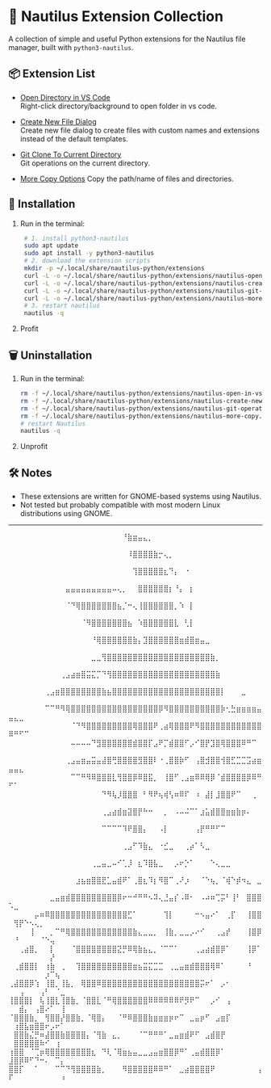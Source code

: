 # 🐚 Nautilus Extension Collection

A collection of simple and useful Python extensions for the Nautilus file manager, built with `python3-nautilus`.

## 📦 Extension List

- [Open Directory in VS Code](https://github.com/SimBoi/nautilus-open-in-vscode)  
  Right-click directory/background to open folder in vs code.

- [Create New File Dialog](https://github.com/SimBoi/nautilus-create-new-file)  
  Create new file dialog to create files with custom names and extensions instead of the default templates.

- [Git Clone To Current Directory](https://github.com/SimBoi/nautilus-git-operations)  
  Git operations on the current directory.

- [More Copy Options](https://github.com/SimBoi/nautilus-more-copy/)
  Copy the path/name of files and directories.

## 🚀 Installation

1. Run in the terminal:
   ```bash
    # 1. install python3-nautilus
	sudo apt update
	sudo apt install -y python3-nautilus
	# 2. download the extension scripts
	mkdir -p ~/.local/share/nautilus-python/extensions
	curl -L -o ~/.local/share/nautilus-python/extensions/nautilus-open-in-vscode.py https://raw.githubusercontent.com/SimBoi/nautilus-open-in-vscode/main/nautilus-open-in-vscode.py
	curl -L -o ~/.local/share/nautilus-python/extensions/nautilus-create-new-file.py https://raw.githubusercontent.com/SimBoi/nautilus-create-new-file/main/nautilus-create-new-file.py
	curl -L -o ~/.local/share/nautilus-python/extensions/nautilus-git-operations.py https://raw.githubusercontent.com/SimBoi/nautilus-git-operations/main/nautilus-git-operations.py
	curl -L -o ~/.local/share/nautilus-python/extensions/nautilus-more-copy.py https://raw.githubusercontent.com/SimBoi/nautilus-more-copy/main/nautilus-more-copy.py
	# 3. restart nautilus
	nautilus -q
	```
2. Profit

## 🗑️ Uninstallation

1. Run in the terminal:
	```bash
	rm -f ~/.local/share/nautilus-python/extensions/nautilus-open-in-vscode.py
	rm -f ~/.local/share/nautilus-python/extensions/nautilus-create-new-file.py
	rm -f ~/.local/share/nautilus-python/extensions/nautilus-git-operations.py
 	rm -f ~/.local/share/nautilus-python/extensions/nautilus-more-copy.py
	# restart Nautilus
	nautilus -q
	````
 2. Unprofit

## 🛠️ Notes

* These extensions are written for GNOME-based systems using Nautilus.
* Not tested but probably compatible with most modern Linux distributions using GNOME.

---

⠀⠀⠀⠀⠀⠀⠀⠀⠀⠀⠀⠀⠀⠀⠀⠀⠀⠀⠀⠀⠀⠀⠘⣷⣶⣤⣄⡀⠀⠀⠀⠀⠀⠀⠀⠀⠀⠀⠀⠀⠀⠀⠀⠀⠀⠀⠀⠀⠀⠀⠀⠀⠀⠀⠀⠀⠀⠀⠀⠀⠀
⠀⠀⠀⠀⠀⠀⠀⠀⠀⠀⠀⠀⠀⠀⠀⠀⠀⠀⠀⠀⠀⠀⠀⠸⣿⣿⣿⣿⣷⡒⢄⡀⠀⠀⠀⠀⠀⠀⠀⠀⠀⠀⠀⠀⠀⠀⠀⠀⠀⠀⠀⠀⠀⠀⠀⠀⠀⠀⠀⠀⠀
⠀⠀⠀⠀⠀⠀⠀⠀⠀⠀⠀⠀⠀⠀⠀⠀⠀⠀⠀⠀⠀⠀⠀⠀⢹⣿⣿⣿⣿⣿⣆⠙⡄⠀⠐⠀⠀⠀⠀⠀⠀⠀⠀⠀⠀⠀⠀⠀⠀⠀⠀⠀⠀⠀⠀⠀⠀⠀⠀⠀⠀
⠀⠀⠀⠀⠀⠀⠀⠀⠀⠀⠀⣤⣤⣤⣤⣤⣤⣤⣤⣤⠤⢄⡀⠀⠀⣿⣿⣿⣿⣿⣿⡆⠘⡄⠀⡆⠀⠀⠀⠀⠀⠀⠀⠀⠀⠀⠀⠀⠀⠀⠀⠀⠀⠀⠀⠀⠀⠀⠀⠀⠀
⠀⠀⠀⠀⠀⠀⠀⠀⠀⠀⠀⠈⠙⢿⣿⣿⣿⣿⣿⣿⣿⣦⡈⠒⢄⢸⣿⣿⣿⣿⣿⣿⡀⠱⠀⡇⠀⠀⠀⠀⠀⠀⠀⠀⠀⠀⠀⠀⠀⠀⠀⠀⠀⠀⠀⠀⠀⠀⠀⠀⠀
⠀⠀⠀⠀⠀⠀⠀⠀⠀⠀⠀⠀⠀⠀⠈⠻⣿⣿⣿⣿⣿⣿⣿⣦⠀⠱⣿⣿⣿⣿⣿⣿⣇⠀⢃⡇⠀⠀⠀⠀⠀⠀⠀⠀⠀⠀⠀⠀⠀⠀⠀⠀⠀⠀⠀⠀⠀⠀⠀⠀⠀
⠀⠀⠀⠀⠀⠀⠀⠀⠀⠀⠀⠀⠀⠀⠀⠀⠘⢿⣿⣿⣿⣿⣿⣿⣷⡄⣹⣿⣿⣿⣿⣿⣿⣶⣾⣿⣶⣤⣀⠀⠀⠀⠀⠀⠀⠀⠀⠀⠀⠀⠀⠀⠀⠀⠀⠀⠀⠀⠀⠀⠀
⠀⠀⠀⠀⠀⠀⠀⠀⠀⠀⠀⠀⠀⠀⠀⠀⣀⣀⢻⣿⣿⣿⣿⣿⣿⣿⣿⣿⣿⣿⣿⣿⣿⣿⣿⣿⣿⣿⣿⣷⡀⠀⠀⠀⠀⠀⠀⠀⠀⠀⠀⠀⠀⠀⠀⠀⠀⠀⠀⠀⠀
⠀⠀⠀⠀⠀⠀⠀⠀⠀⠀⢀⣠⣴⣶⣿⣭⣍⡉⠙⢻⣿⣿⣿⣿⣿⣿⣿⣿⣿⣿⣿⣿⣿⣿⣿⣿⣿⣿⣿⣿⣷⠀⠀⠀⠀⠀⠀⠀⠀⠀⠀⠀⠀⠀⠀⠀⠀⠀⠀⠀⠀
⠀⠀⠀⠀⠀⠀⠀⢀⣠⣶⣿⣿⣿⣿⣿⣿⣿⣿⣷⣦⣿⣿⣿⣿⣿⣿⣿⣿⣿⣿⣿⣿⣿⣿⣿⣿⣿⣿⣿⣿⣿⡇⠀⠀⠀⣀⠀⠀⠀⠀⠀⠀⠀⠀⠀⠀⠀⠀⠀⠀⠀
⠀⠀⠀⠀⠀⠀⠀⠉⠉⠛⠻⢿⣿⣿⣿⣿⣿⣿⣿⣿⣿⣿⣿⣿⣿⣿⣿⣿⣿⡿⠻⣿⣿⣿⣿⣿⣿⣿⣿⣿⣿⡷⢂⣓⣶⣶⣶⣶⣤⣤⣄⣀⠀⠀⠀⠀⠀⠀⠀⠀⠀
⠀⠀⠀⠀⠀⠀⠀⠀⠀⠀⠀⠀⠈⠙⠻⣿⣿⣿⣿⣿⣿⣿⣿⣿⢿⣿⣿⣿⠟⢀⣴⢿⣿⣿⣿⠟⠻⣿⣿⣿⣿⣿⣿⣿⣿⣿⣿⣿⣿⠿⠛⠋⠉⠀⠀⠀⠀⠀⠀⠀⠀
⠀⠀⠀⠀⠀⠀⠀⠀⠀⠀⠀⠀⠤⠤⠤⠤⠙⣻⣿⣿⣿⣿⣿⣿⣾⣿⣿⡏⣠⠟⡉⣾⣿⣿⠋⡠⠊⣿⡟⣹⣿⢿⣿⣿⣿⠿⠛⠉⠀⠀⠀⠀⠀⠀⠀⠀⠀⠀⠀⠀⠀
⠀⠀⠀⠀⠀⠀⠀⠀⠀⠀⠀⢀⣠⣤⣶⣤⣭⣤⣼⣿⢛⣿⣿⣿⣿⣻⣿⣿⠇⠐⢀⣿⣿⡷⠋⠀⢠⣿⣺⣿⣿⢺⣿⣋⣉⣉⣩⣴⣶⣤⣤⣄⠀⠀⠀⠀⠀⠀⠀⠀⠀
⠀⠀⠀⠀⠀⠀⠀⠀⠀⠀⠀⠀⠉⠉⠛⠻⠿⣿⣿⣿⣇⢻⣿⣿⡿⠿⣿⣯⡀⠀⢸⣿⠋⢀⣠⣶⠿⠿⢿⡿⠈⣾⣿⣿⣿⣿⡿⠿⠛⠋⠁⠀⠀⠀⠀⠀⠀⠀⠀⠀⠀
⠀⠀⠀⠀⠀⠀⠀⠀⠀⠀⠀⠀⠀⠀⠀⠀⠀⠀⠙⠻⢧⡸⣿⣿⣿⠀⠃⠻⠟⢦⢾⢣⠶⠿⠏⠀⠰⠀⣼⡇⣸⣿⣿⠟⠉⠀⠀⢀⠀⠀⠀⠀⠀⠀⠀⠀⠀⠀⠀⠀⠀
⠀⠀⠀⠀⠀⠀⠀⠀⠀⠀⠀⠀⠀⠀⠀⠀⠀⠀⢀⣠⣴⣾⣶⣽⣿⡟⠓⠒⠀⠀⡀⠀⠠⠤⠬⠉⠁⣰⣥⣾⣿⣿⣶⣶⣷⡶⠄⠀⠀⠀⠀⠀⠀⠀⠀⠀⠀⠀⠀⠀⠀
⠀⠀⠀⠀⠀⠀⠀⠀⠀⠀⠀⠀⠀⠀⠀⠀⠀⠀⠉⠉⠉⠉⠹⠟⣿⣿⡄⠀⠀⠠⡇⠀⠀⠀⠀⠀⢠⡟⠛⠛⠋⠉⠀⠀⠀⠀⠀⠀⠀⠀⠀⠀⠀⠀⠀⠀⠀⠀⠀⠀⠀
⠀⠀⠀⠀⠀⠀⠀⠀⠀⠀⠀⠀⠀⠀⠀⠀⠀⠀⠀⠀⠀⠀⢀⣠⠋⠹⣷⣄⠀⠐⣊⣀⠀⠀⢀⡴⠁⠣⣀⠀⠀⠀⠀⠀⠀⠀⠀⠀⠀⠀⠀⠀⠀⠀⠀⠀⠀⠀⠀⠀⠀
⠀⠀⠀⠀⠀⠀⠀⠀⠀⠀⠀⠀⠀⠀⠀⠀⢀⣀⣤⣀⠤⠊⢁⡸⠀⣆⠹⣿⣧⣀⠀⠀⡠⠖⡑⠁⠀⠀⠀⠑⢄⣀⣀⠀⠀⠀⠀⠀⠀⠀⠀⠀⠀⠀⠀⠀⠀⠀⠀⠀⠀
⠀⠀⠀⠀⠀⠀⠀⠀⠀⠀⠀⠀⠀⣰⣦⣶⣿⣿⣟⣁⣤⣾⠟⠁⢀⣿⣆⠹⡆⠻⣿⠉⢀⠜⡰⠀⠀⠈⠑⢦⡀⠈⢾⠑⡾⠲⣄⠀⣀⠀⠀⠀⠀⠀⠀⠀⠀⠀⠀⠀⠀
⠀⠀⠀⠀⠀⠀⠀⠀⣀⣤⣶⣾⣿⣿⣿⣿⣿⣿⣿⣿⣿⡿⠖⠒⠚⠛⠛⠢⠽⢄⣘⣤⡎⠠⠿⠂⠀⠠⠴⠶⢉⡭⠃⢸⠃⠀⣿⣿⣿⠡⣀⠀⠀⠀⠀⠀⠀⠀⠀⠀⠀
⠀⠀⠀⠀⠀⡤⠶⠿⣿⣿⣿⣿⣿⣿⣿⣿⣿⣿⣿⣿⣿⣿⣿⣋⠁⠀⠀⠀⠀⠀⢹⡇⠀⠀⠀⠀⠒⠢⣤⠔⠁⠀⢀⡏⠀⠀⢸⣿⣿⠀⢻⡟⠑⠢⢄⡀⠀⠀⠀⠀⠀
⠀⠀⠀⠀⢸⠀⠀⠀⡀⠉⠛⢿⣿⣿⣿⣿⣿⣿⣿⣿⣿⣿⣿⣿⣷⣄⣀⣀⡀⠀⢸⣷⡀⣀⣀⡠⠔⠊⠀⠀⢀⣠⡞⠀⠀⠀⢸⣿⡿⠀⠘⠀⠀⠀⠀⠈⠑⢤⠀⠀⠀
⠀⠀⢀⣴⣿⡀⠀⠀⡇⠀⠀⠀⠈⣿⣿⣿⣿⣿⣿⣿⣿⣝⡛⠿⢿⣷⣦⣄⡀⠈⠉⠉⠁⠀⠀⠀⢀⣠⣴⣾⣿⡿⠁⠀⠀⠀⢸⡿⠁⠀⠀⠀⠀⠀⠀⠀⠀⡜⠀⠀⠀
⠀⢀⣾⣿⣿⡇⠀⢰⣷⠀⢀⠀⠀⢹⣿⣿⣿⣿⣿⣿⣿⣿⣿⣿⣶⣦⣭⣍⣉⣉⠀⢀⣀⣤⣶⣾⣿⣿⣿⢿⠿⠁⠀⠀⠀⠀⠘⠀⠀⠀⠀⠀⠀⠀⠀⠀⡰⠉⢦⠀⠀
⢀⣼⣿⣿⡿⢱⠀⢸⣿⡀⢸⣧⡀⠀⢿⣿⣿⠿⣿⣿⣿⣿⣿⣿⣿⣿⣿⣿⣿⣿⣿⣿⣿⣿⣿⣿⣿⡭⠖⠁⠀⡠⠂⠀⠀⠀⠀⠀⠀⠀⠀⢠⠀⠀⠀⢠⠃⠀⠈⣀⠀
⢸⣿⣿⣿⡇⠀⢧⢸⣿⣇⢸⣿⣷⡀⠈⣿⣿⣇⠈⠛⢿⣿⣿⣿⣿⣿⣿⠿⠿⠿⠿⠿⠿⠟⡻⠟⠉⠀⠀⡠⠊⠀⢠⠀⠀⠀⠀⠀⠀⠀⠀⣾⡄⠀⢠⣿⠔⠁⠀⢸⠀
⠈⣿⣿⣿⣷⡀⠀⢻⣿⣿⡜⣿⣿⣷⡀⠈⢿⣿⡄⠀⠀⠈⠛⠿⣿⣿⣿⣷⣶⣶⣶⡶⠖⠉⠀⣀⣤⡶⠋⠀⣠⣶⡏⠀⠀⠀⠀⠀⠀⠀⢰⣿⣧⣶⣿⣿⠖⡠⠖⠁⠀
⠀⣿⣿⣷⣌⡛⠶⣼⣿⣿⣷⣿⣿⣿⣿⡄⠈⢻⣷⠀⣄⡀⠀⠀⠀⠈⠉⠛⠛⠛⠁⣀⣤⣶⣾⠟⠋⠀⣠⣾⣿⡟⠀⠀⠀⠀⠀⠀⠀⠀⣿⣿⣿⣿⣿⠷⠊⠀⢰⠀⠀
⢰⣿⣿⠀⠈⢉⡶⢿⣿⣿⣿⣿⣿⣿⣿⣿⣆⠀⠙⢇⠈⢿⣶⣦⣤⣀⣀⣠⣤⣶⣿⣿⡿⠛⠁⢀⣤⣾⣿⣿⡿⠁⠀⠀⠀⠀⠀⠀⠀⣸⣿⡿⠿⠋⠙⠒⠄⠀⠉⡄⠀
⣿⣿⡏⠀⠀⠁⠀⠀⠀⠉⠉⠙⢻⣿⣿⣿⣿⣷⡀⠀⠀⠀⠻⣿⣿⣿⣿⣿⠿⠿⠛⠁⠀⣀⣴⣿⣿⣿⣿⠟⠀⠀⠀⠀⠀⠀⠀⠀⢠⠏⠀⠀⠀⠀⠀⠀⠀⠀⠀⠰⠀

